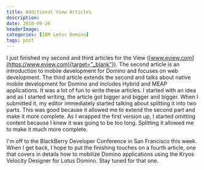 ```yaml
---
title: Additional View Articles
description: 
date: 2010-09-26
headerImage: 
categories: [IBM Lotus Domino]
tags: post
---
```


I just finished my second and third articles for the View ([www.eview.com](https://www.eview.com){target="_blank"}). The second article is an introduction to mobile development for Domino and focuses on web development. The third article extends the second and talks about native mobile development for Domino and includes Hybrid and MEAP applications. It was a lot of fun to write these articles. I started with an idea and as I started writing, the article got bigger and bigger and bigger. When I submitted it, my editor immediately started talking about splitting it into two parts. This was good because it allowed me to extend the second part and make it more complete. As I wrapped the first version up, I started omitting content because I knew it was going to be too long. Splitting it allowed me to make it much more complete.  
  
I'm off to the BlackBerry Developer Conference in San Francisco this week. When I get back, I hope to put the finishing touches on a fourth article, one that covers in details how to mobilize Domino applications using the Kryos Velocity Designer for Lotus Domino. Stay tuned for that one.